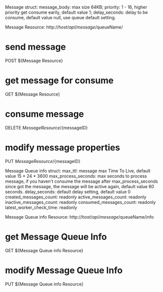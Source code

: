 Message struct:
  message_body: max size 64KB;
  priority: 1 - 16, higher priority get consume earily, default value 1;
  delay_seconds: delay to be consume, default value null, use queue default setting.

Message Resource: http://$host/api/message/$queueName/

# send message
POST ${Message Resource}

# get message for consume
GET ${Message Resource}

# consume message
DELETE ${Message Resource}/${messageID}

# modify message properties
PUT ${Message Resource}/${messageID}


Message Queue info struct:
  max_ttl: message max Time To Live, default value 15 * 24 * 3600
  max_process_seconds: max seconds to process message, if you haven't consume the message after max_process_seconds since got the message, the message will be active again, default value 60 seconds.
  delay_seconds: default delay setting, default value 0
  created_messages_count: readonly
  active_messages_count: readonly
  inactive_messages_count: readonly
  consumed_messages_count: readonly
  latest_worker_check_time: readonly

Message Queue info Resource: http://$host/api/message/$queueName/info

# get Message Queue Info
GET  ${Message Queue info Resource}

# modify Message Queue Info
PUT  ${Message Queue info Resource}
